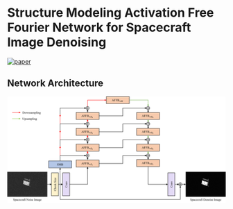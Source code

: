 # Structure Modeling Activation Free Fourier Network for Spacecraft Image Denoising
[![paper](https://www.sciencedirect.com/science/article/abs/pii/S0925231225007301)](https://arxiv.org/abs/2409.07067)

## Network Architecture
![Network Architecture](images/network.png)
